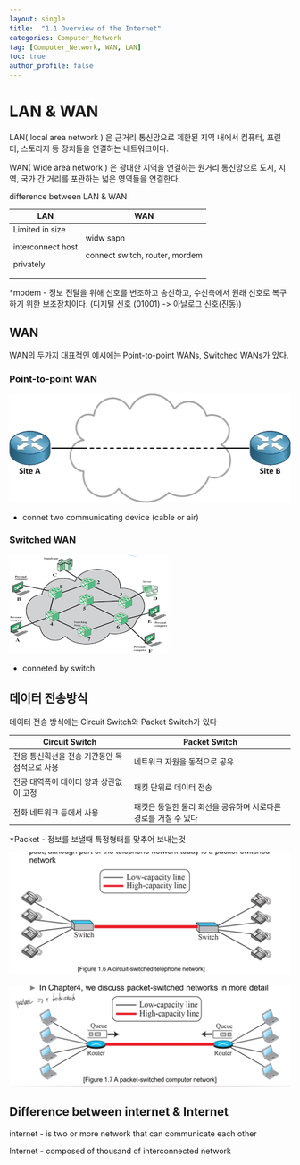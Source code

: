 ```yaml
---
layout: single
title:  "1.1 Overview of the Internet"
categories: Computer_Network
tag: [Computer_Network, WAN, LAN]
toc: true
author_profile: false
---
```


# LAN & WAN

LAN( local area network ) 은 근거리 통신망으로 제한된 지역 내에서 컴퓨터, 프린터, 스토리지 등 장치들을 연결하는 네트워크이다.

WAN( Wide area network ) 은 광대한 지역을 연결하는 원거리 통신망으로 도시, 지역, 국가 간 거리를 포관하는 넓은 영역들을 연결한다.

difference between LAN & WAN

|LAN|WAN|
|---|---|
|Limited in size <p>interconnect host <p>privately|widw sapn <p> <p>connect switch, router, mordem|

*modem - 정보 전달을 위해 신호를 변조하고 송신하고, 수신측에서 원래 신호로 복구하기 위한 보조장치이다. (디지털 신호 (01001) -> 아날로그 신호(진동))

## WAN
WAN의 두가지 대표적인 예시에는 Point-to-point WANs, Switched WANs가 있다.

### Point-to-point WAN

![point-to-point](/images/point-to-point_wan.png)

* connet two communicating device (cable or air)


### Switched WAN

![switched-wan](/images/switched-wan.png)

* conneted by switch

## 데이터 전송방식

데이터 전송 방식에는 Circuit Switch와 Packet Switch가 있다

|Circuit Switch|Packet Switch|
|---|---|
|전용 통신획선을 전송 기간동안 독점적으로 사용| 네트워크 자원을 동적으로 공유|
|전공 대역폭이 데이터 양과 상관없이 고정 | 패킷 단위로 데이터 전송|
|전화 네트워크 등에서 사용|패킷은 동일한 물리 회선을 공유하며 서로다른 경로를 거칠 수 있다|

*Packet - 정보를 보낼때 특정형태를 맞추어 보내는것

![Circuit-Switch](/images/CircuitSwitched.jpg)

![Packet Switch](/images/PacketSwitched.jpg)

## Difference between internet & Internet

internet - is two or more network that can communicate each other

Internet - composed of thousand of interconnected network


